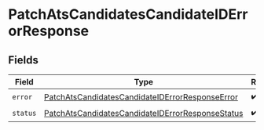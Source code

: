 # PatchAtsCandidatesCandidateIDErrorResponse


## Fields

| Field                                                                                                                       | Type                                                                                                                        | Required                                                                                                                    | Description                                                                                                                 |
| --------------------------------------------------------------------------------------------------------------------------- | --------------------------------------------------------------------------------------------------------------------------- | --------------------------------------------------------------------------------------------------------------------------- | --------------------------------------------------------------------------------------------------------------------------- |
| `error`                                                                                                                     | [PatchAtsCandidatesCandidateIDErrorResponseError](../../models/shared/patchatscandidatescandidateiderrorresponseerror.md)   | :heavy_check_mark:                                                                                                          | N/A                                                                                                                         |
| `status`                                                                                                                    | [PatchAtsCandidatesCandidateIDErrorResponseStatus](../../models/shared/patchatscandidatescandidateiderrorresponsestatus.md) | :heavy_check_mark:                                                                                                          | N/A                                                                                                                         |